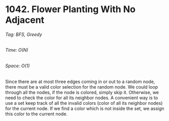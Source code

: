 # 1042. Flower Planting With No Adjacent

###### Tag: BFS, Greedy

###### Time: O(N)
###### Space: O(1)

Since there are at most three edges coming in or out to a random node, there must be a valid color selection for the random node. We could
loop through all the nodes, if the node is colored,  simply skip it. Otherwise, we need to check the color for all its neighbor nodes. A convenient 
way is to use a set keep track of all the invalid colors (color of all its neighbor nodes) for the current node. If we find a color which is not inside
the set, we assign this color to the current node.